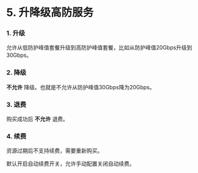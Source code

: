 

# 5. 升降级高防服务

### 1. 升级

允许从低防护峰值套餐升级到高防护峰值套餐，比如从防护峰值20Gbps升级到30Gbps。

### 2. 降级

**不允许** 降级。也就是不允许从防护峰值30Gbps降为20Gbps。

### 3. 退费

购买成功后 **不允许** 退费。

### 4. 续费

资源过期后不支持续费，需要重新购买。

默认开启自动续费开关，允许手动配置关闭自动续费。

